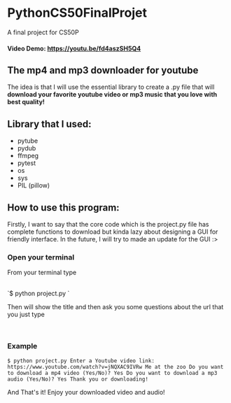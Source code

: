 # PythonCS50FinalProjet
A final project for CS50P 

#### Video Demo:  <https://youtu.be/fd4aszSH5Q4>

## The mp4 and mp3 downloader for youtube
The idea is that I will use the essential library to create a .py file that will **download your favorite youtube video or mp3 music that you love with best quality!**

## Library that I used:
- pytube
- pydub
- ffmpeg
- pytest
- os
- sys
- PIL (pillow)

## How to use this program:

Firstly, I want to say that the core code which is the project.py file has complete functions to download but  kinda lazy about designing a GUI for friendly interface. In the future, I will try to made an update for the GUI :>

### Open your terminal
<p> From your terminal type </p><br>
`$ python project.py `

<p> Then will show the title and then ask you some questions about the url that you just type</p><br>

### Example
`$ python project.py
Enter a Youtube video link: https://www.youtube.com/watch?v=jNQXAC9IVRw
Me at the zoo
Do you want to download a mp4 video (Yes/No)? Yes
Do you want to download a mp3 audio (Yes/No)? Yes
Thank you or downloading!`

<p> And That's it! Enjoy your downloaded video and audio! <p>
